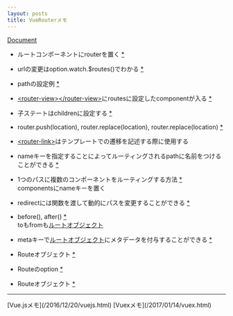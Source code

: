 ```yaml
---
layout: posts
title: VueRouterメモ
---
```

[Document](https://router.vuejs.org/en/)  

* ルートコンポーネントにrouterを置く [\*](https://router.vuejs.org/en/essentials/getting-started.html)  

* urlの変更はoption.watch.$routes()でわかる [\*](https://router.vuejs.org/en/essentials/dynamic-matching.html)  

* pathの設定例 [\*](https://github.com/vuejs/vue-router/blob/dev/examples/route-matching/app.js)  

* [&lt;router-view&gt;&lt;/router-view&gt;](https://router.vuejs.org/en/api/router-view.html)にroutesに設定したcomponentが入る [\*](https://router.vuejs.org/en/essentials/getting-started.html)  

* 子ステートはchildrenに設定する [\*](https://router.vuejs.org/en/essentials/nested-routes.html)  

* router.push(location), router.replace(location), router.replace(location) [\*](https://router.vuejs.org/en/essentials/navigation.html)  

* [&lt;router-link&gt;](https://router.vuejs.org/en/api/router-link.html)はテンプレートでの遷移を記述する際に使用する  

* nameキーを指定することによってルーティングされるpathに名前をつけることができる [\*](https://router.vuejs.org/en/essentials/named-routes.html)  

* 1つのパスに複数のコンポーネントをルーティングする方法 [\*](https://router.vuejs.org/en/essentials/named-views.html)  
componentsにnameキーを置く  

* redirectには関数を渡して動的にパスを変更することができる [\*](https://router.vuejs.org/en/essentials/redirect-and-alias.html)  

* before(), after() [\*](https://router.vuejs.org/en/advanced/navigation-guards.html)  
toもfromも[ルートオブジェクト](https://router.vuejs.org/en/api/route-object.html)   

* metaキーで[ルートオブジェクト](https://router.vuejs.org/en/api/route-object.html)にメタデータを付与することができる [\*](https://router.vuejs.org/en/advanced/meta.html)  

* Routeオブジェクト [\*](https://router.vuejs.org/en/api/route-object.html)  

* Routeのoption [\*](https://router.vuejs.org/ja/api/options.html)  

* Routeオブジェクト [\*](https://router.vuejs.org/en/api/router-instance.html)  
<hr>
[Vue.jsメモ](/2016/12/20/vuejs.html)  
[Vuexメモ](/2017/01/14/vuex.html)  
